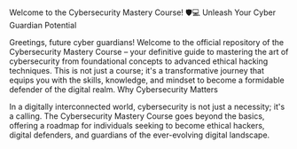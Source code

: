 Welcome to the Cybersecurity Mastery Course! 🛡️💻
Unleash Your Cyber Guardian Potential

Greetings, future cyber guardians! Welcome to the official repository of the Cybersecurity Mastery Course – your definitive guide to mastering the art of cybersecurity from foundational concepts to advanced ethical hacking techniques. This is not just a course; it's a transformative journey that equips you with the skills, knowledge, and mindset to become a formidable defender of the digital realm.
Why Cybersecurity Matters

In a digitally interconnected world, cybersecurity is not just a necessity; it's a calling. The Cybersecurity Mastery Course goes beyond the basics, offering a roadmap for individuals seeking to become ethical hackers, digital defenders, and guardians of the ever-evolving digital landscape.
